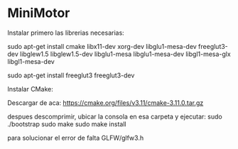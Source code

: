 # MiniMotor

Instalar primero las librerias necesarias:

sudo apt-get install cmake libx11-dev xorg-dev libglu1-mesa-dev freeglut3-dev libglew1.5 libglew1.5-dev libglu1-mesa libglu1-mesa-dev libgl1-mesa-glx libgl1-mesa-dev

sudo apt-get install freeglut3 freeglut3-dev

Instalar CMake:

Descargar de aca:
https://cmake.org/files/v3.11/cmake-3.11.0.tar.gz

despues descomprimir, ubicar la consola en esa carpeta y ejecutar:
sudo ./bootstrap
sudo make
sudo make install

para solucionar el error de falta GLFW/glfw3.h


